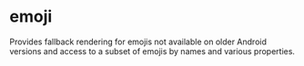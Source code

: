 # emoji

Provides fallback rendering for emojis not available on older Android versions and access to a subset of emojis by names and various properties.
